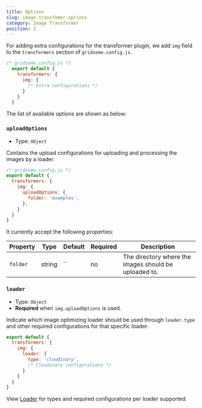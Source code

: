 ```yaml
---
title: Options
slug: image-transfomer-options
category: Image Transformer
position: 2
---
```


For adding extra configurations for the transformer plugin, we add `img` field to the `transformers` section of `gridsome.config.js`.

```js
/* gridsome.config.js */
  export default {
    transformers: {
      img: {
        /* Extra configurations */
      }
    }
  }
```

The list of available options are shown as below:

### `uploadOptions`

* Type: `Object`

Contains the upload configurations for uploading and processing the images by a loader. 

```js
/* gridsome.config.js */
export default {
  transformers: {
    img: {
      uploadOptions: {
        folder: 'examples',
      },
    }
  }
}
```

It currently accept the following properties:

Property | Type | Default | Required | Description
--- | --- | --- | --- | ---
`folder` | string | `` | no | The directory where the images should be uploaded to.

### `loader`

* Type: `Object`
* **Required** when `img.uploadOptions` is used.

Indicate which image optimizing loader should be used through `loader.type` and other required configurations for that specific loader.

```js
export default {
  transformers: {
    img: {
      loader: {
        type: 'cloudinary',
        /* Cloudinary configurations */
      }
    }
  }
}
```

View [Loader](/image-transformer-loader) for types and required configurations per loader supported.